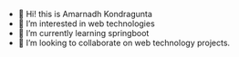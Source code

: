 - 👋 Hi! this is Amarnadh Kondragunta
- 👀 I’m interested in web technologies
- 🌱 I’m currently learning springboot
- 💞️ I’m looking to collaborate on web technology projects.

<!---
amarnadh860/amarnadh860 is a ✨ special ✨ repository because its `README.md` (this file) appears on your GitHub profile.
You can click the Preview link to take a look at your changes.
--->
